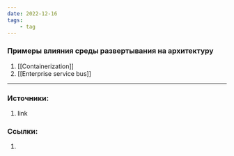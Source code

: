 ```yaml
---
date: 2022-12-16
tags:
    - tag
---
```


### Примеры влияния среды развертывания на архитектуру
1. [[Containerization]]
1. [[Enterprise service bus]]



---

### Источники:
1. link

### Ссылки:
1.